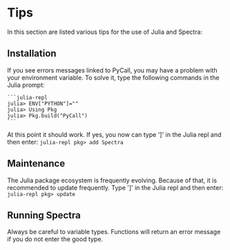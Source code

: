 # Tips

In this section are listed various tips for the use of Julia and Spectra:

## Installation

If you see errors messages linked to PyCall, you may have a problem with your environment variable. To solve it, type the following commands in the Julia prompt:

	```julia-repl
	julia> ENV["PYTHON"]=""
	julia> Using Pkg
	julia> Pkg.build("PyCall")
	```

At this point it should work. If yes, you now can type ']' in the Julia repl and then enter:
	```julia-repl
	pkg> add Spectra
	```

## Maintenance

The Julia package ecosystem is frequently evolving. Because of that, it is recommended to update frequently.
Type ']' in the Julia repl and then enter:
	```julia-repl
	pkg> update
	```

## Running Spectra

Always be careful to variable types. Functions will return an error message if you do not enter the good type.
